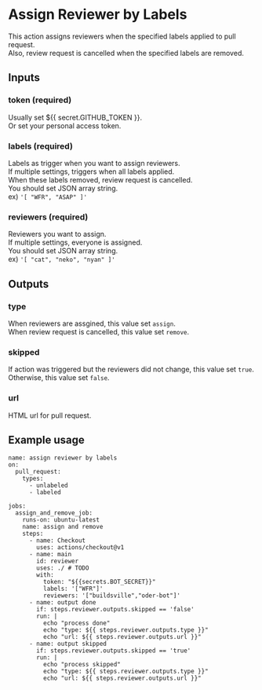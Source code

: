 # Assign Reviewer by Labels

This action assigns reviewers when the specified labels applied to pull request.  
Also, review request is cancelled when the specified labels are removed.

## Inputs

### token (required)

Usually set ${{ secret.GITHUB_TOKEN }}.  
Or set your personal access token.

### labels (required)

Labels as trigger when you want to assign reviewers.  
If multiple settings, triggers when all labels applied.  
When these labels removed, review request is cancelled.  
You should set JSON array string.  
ex) `'[ "WFR", "ASAP" ]'`

### reviewers (required)

Reviewers you want to assign.  
If multiple settings, everyone is assigned.  
You should set JSON array string.  
ex) `'[ "cat", "neko", "nyan" ]'`

## Outputs

### type

When reviewers are assgined, this value set `assign`.  
When review request is cancelled, this value set `remove`.

### skipped

If action was triggered but the reviewers did not change, this value set `true`.  
Otherwise, this value set `false`.

### url

HTML url for pull request.

## Example usage

```
name: assign reviewer by labels
on:
  pull_request:
    types:
      - unlabeled
      - labeled

jobs:
  assign_and_remove_job:
    runs-on: ubuntu-latest
    name: assign and remove
    steps:
      - name: Checkout
        uses: actions/checkout@v1
      - name: main
        id: reviewer
        uses: ./ # TODO
        with:
          token: "${{secrets.BOT_SECRET}}"
          labels: '["WFR"]'
          reviewers: '["buildsville","oder-bot"]'
      - name: output done
        if: steps.reviewer.outputs.skipped == 'false'
        run: |
          echo "process done"
          echo "type: ${{ steps.reviewer.outputs.type }}"
          echo "url: ${{ steps.reviewer.outputs.url }}"
      - name: output skipped
        if: steps.reviewer.outputs.skipped == 'true'
        run: |
          echo "process skipped"
          echo "type: ${{ steps.reviewer.outputs.type }}"
          echo "url: ${{ steps.reviewer.outputs.url }}"

```
